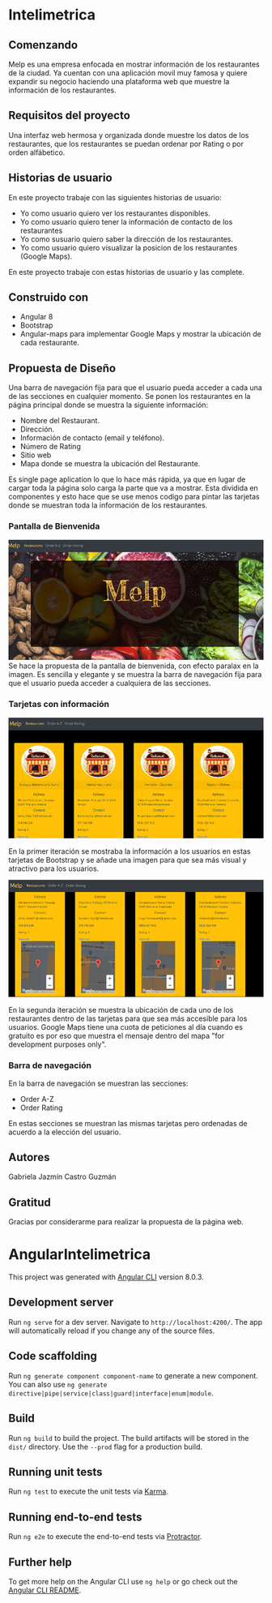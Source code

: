 # Intelimetrica

## Comenzando
Melp es una empresa enfocada en mostrar información de los restaurantes de la ciudad. Ya cuentan con una aplicación movil muy famosa y quiere expandir su negocio haciendo una plataforma web que muestre la información de los restaurantes.

## Requisitos del proyecto 
Una interfaz web hermosa y organizada donde muestre los datos de los restaurantes, que los restaurantes se puedan ordenar por Rating o por orden alfábetico.

## Historias de usuario
En este  proyecto trabaje con las siguientes historias de usuario:
* Yo como usuario quiero ver los restaurantes disponibles.
* Yo como usuario quiero tener la información de contacto de los restaurantes
* Yo como susuario quiero saber la dirección de los restaurantes.
* Yo como usuario quiero visualizar la posicion de los restaurantes (Google Maps).

En este proyecto trabaje con estas historias de usuario y las complete.

## Construido con

* Angular 8
* Bootstrap 
* Angular-maps para implementar Google Maps y mostrar la ubicación de cada restaurante.


## Propuesta de Diseño 
Una barra de navegación fija para que el usuario pueda acceder a cada una de las secciones en cualquier momento. 
Se ponen los restaurantes en la página principal donde se muestra la siguiente información:
* Nombre del Restaurant.
* Dirección.
* Información de contacto (email y teléfono).
* Número de Rating
* Sitio web
* Mapa donde se muestra la ubicación del Restaurante.

Es single page aplication lo que lo hace más rápida, ya que en lugar de cargar toda la página solo carga la parte que va a mostrar.
Esta dividida en componentes y esto hace que se use menos codigo para pintar las tarjetas donde se muestran toda la información de los restaurantes.


### Pantalla de Bienvenida
![Bienvenida](./src/assets/images/melp-readme.png)
Se hace la propuesta de la pantalla de bienvenida, con efecto paralax en la imagen. Es sencilla y elegante y se muestra la barra de navegación fija para que el usuario pueda acceder a cualquiera de las secciones.

### Tarjetas con información
![Trajetas](./src/assets/images/tarjetas-melp.png)


En la primer iteración se mostraba la información a los usuarios en estas tarjetas de Bootstrap y se añade una imagen para que sea más visual y atractivo para los usuarios.

![tarjetas](./src/assets/images/tarjetas-masp.png)


En la segunda iteración se muestra la ubicación de cada uno de los restaurantes dentro de las tarjetas para que sea más accesible para los usuarios. Google Maps tiene una cuota de peticiones al día cuando es gratuito es por eso que muestra el mensaje dentro del mapa "for development purposes only".

### Barra de navegación

En la barra de navegación se muestran las secciones:
* Order A-Z
* Order Rating


En estas secciones se muestran las mismas tarjetas pero ordenadas de acuerdo a la elección del usuario.


## Autores 
Gabriela Jazmín Castro Guzmán

## Gratitud
Gracias por considerarme para realizar la propuesta de la página web.





# AngularIntelimetrica

This project was generated with [Angular CLI](https://github.com/angular/angular-cli) version 8.0.3.

## Development server

Run `ng serve` for a dev server. Navigate to `http://localhost:4200/`. The app will automatically reload if you change any of the source files.

## Code scaffolding

Run `ng generate component component-name` to generate a new component. You can also use `ng generate directive|pipe|service|class|guard|interface|enum|module`.

## Build

Run `ng build` to build the project. The build artifacts will be stored in the `dist/` directory. Use the `--prod` flag for a production build.

## Running unit tests

Run `ng test` to execute the unit tests via [Karma](https://karma-runner.github.io).

## Running end-to-end tests

Run `ng e2e` to execute the end-to-end tests via [Protractor](http://www.protractortest.org/).

## Further help

To get more help on the Angular CLI use `ng help` or go check out the [Angular CLI README](https://github.com/angular/angular-cli/blob/master/README.md).


